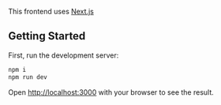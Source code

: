 This frontend uses [Next.js](https://nextjs.org) 
## Getting Started

First, run the development server:

```bash
npm i
npm run dev
```

Open [http://localhost:3000](http://localhost:3000) with your browser to see the result.

